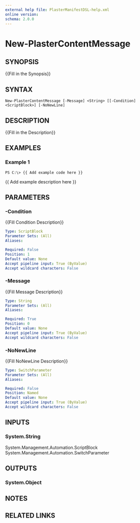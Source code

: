 ```yaml
---
external help file: PlasterManifestDSL-help.xml
online version: 
schema: 2.0.0
---
```


# New-PlasterContentMessage

## SYNOPSIS
{{Fill in the Synopsis}}

## SYNTAX

```
New-PlasterContentMessage [-Message] <String> [[-Condition] <ScriptBlock>] [-NoNewLine]
```

## DESCRIPTION
{{Fill in the Description}}

## EXAMPLES

### Example 1
```
PS C:\> {{ Add example code here }}
```

{{ Add example description here }}

## PARAMETERS

### -Condition
{{Fill Condition Description}}

```yaml
Type: ScriptBlock
Parameter Sets: (All)
Aliases: 

Required: False
Position: 1
Default value: None
Accept pipeline input: True (ByValue)
Accept wildcard characters: False
```

### -Message
{{Fill Message Description}}

```yaml
Type: String
Parameter Sets: (All)
Aliases: 

Required: True
Position: 0
Default value: None
Accept pipeline input: True (ByValue)
Accept wildcard characters: False
```

### -NoNewLine
{{Fill NoNewLine Description}}

```yaml
Type: SwitchParameter
Parameter Sets: (All)
Aliases: 

Required: False
Position: Named
Default value: None
Accept pipeline input: True (ByValue)
Accept wildcard characters: False
```

## INPUTS

### System.String
System.Management.Automation.ScriptBlock
System.Management.Automation.SwitchParameter


## OUTPUTS

### System.Object

## NOTES

## RELATED LINKS

